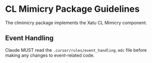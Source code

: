 # CL Mimicry Package Guidelines

The clmimicry package implements the Xatu CL Mimicry component.

## Event Handling
Claude MUST read the `.cursor/rules/event_handling.mdc` file before making any changes to event-related code.